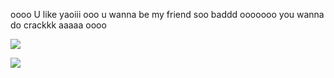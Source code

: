 oooo U like yaoiii ooo u wanna be my friend soo baddd ooooooo you wanna do crackkk aaaaa oooo                                                  

![](https://t4.ftcdn.net/jpg/00/82/05/83/360_F_82058314_YqM4HuMYBrePcyKadRhAzLxm5hb1954X.jpg)

![](https://i.pinimg.com/564x/be/28/fa/be28faa90366cda71e746160d03a172a.jpg)
